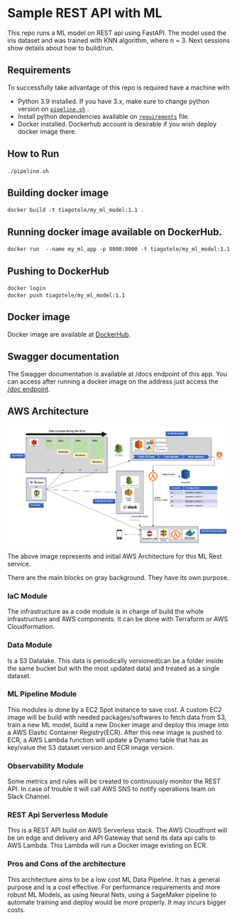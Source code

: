 # Sample REST API with ML

This repo runs a ML model on REST api using FastAPI.
The model used the iris dataset and was trained with KNN algorithm, where n = 3.
Next sessions show details about how to build/run.

## Requirements
To successfully take advantage of this repo is required have a machine with
- Python 3.9 installed. If you have 3.x, make sure to change python version on  [`pipeline.sh`](pipeline.sh) .
- Install python dependencies available on [`requirements`](app/requirements.txt) file.
- Docker installed. Dockerhub account is desirable if you wish deploy docker image there.

## How to Run
```
./pipeline.sh
```

## Building docker image
```
docker build -t tiagotele/my_ml_model:1.1 .
```

## Running docker image available on DockerHub.
```
docker run  --name my_ml_app -p 8000:8000 -t tiagotele/my_ml_model:1.1
```

## Pushing to DockerHub
```
docker login 
docker push tiagotele/my_ml_model:1.1
```

## Docker image
Docker image are available at [DockerHub](https://hub.docker.com/repository/docker/tiagotele/my_ml_model).

## Swagger documentation
The Swagger documentation is available at /docs endpoint of this app. 
You can access after running a docker image on the address just access the [/doc endpoint](http://localhost:8000/docs).

## AWS Architecture

![AWS Architecture](docs/AWS_Architecture.jpeg)

The above image represents and initial AWS Architecture for this ML Rest service.

There are the main blocks on gray background. They have its own purpose.

### IaC Module
The infrastructure as a code module is in charge of build the whole infrastructure and AWS components. It can be done with Terraform or AWS Cloudformation.

### Data Module
Is a S3 Datalake. This data is periodically versioned(can be a folder inside the same bucket but with the most updated data) and treated as a single dataset.

### ML Pipeline Module
This modules is done by a EC2 Spot instance to save cost. A custom EC2 image will be build with needed packages/softwares to fetch data from S3, train a new ML model, build a new Docker image and deploy this image into a AWS Elastic Container Registry(ECR). After this new image is pushed to ECR, a AWS Lambda function will update a Dynamo table that has as key/value the S3 dataset version and ECR image version. 


### Observability Module
Some metrics and rules will be created to continuously monitor the REST API. In case of trouble it will call AWS SNS to notify operations team on Slack Channel.

### REST Api Serverless Module
This is a REST API build on AWS Serverless stack. The AWS Cloudfront will be on edge and delivery and API Gateway that send its data api calls to AWS Lambda. This Lambda will run a Docker image existing on ECR.

### Pros and Cons of the architecture

This architecture aims to be a low cost ML Data Pipeline. It has a general purpose and is a cost effective. For performance requirements and more robust ML Models, as using Neural Nets, using a SageMaker pipeline to automate training and deploy would be more properly. It may incurs bigger costs.

